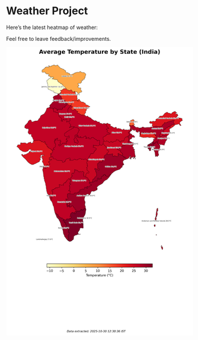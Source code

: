 # Weather Project

Here’s the latest heatmap of weather:

Feel free to leave feedback/improvements.

![India Heatmap](docs/assets/india_heatmap.png?v=030D16)

